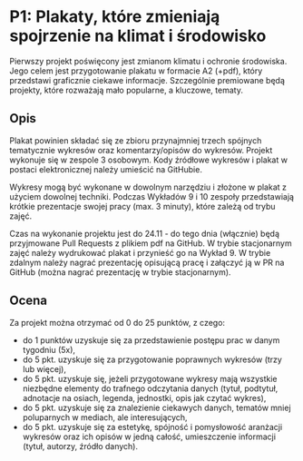# P1: Plakaty, które zmieniają spojrzenie na klimat i środowisko

Pierwszy projekt poświęcony jest zmianom klimatu i ochronie środowiska. Jego celem jest przygotowanie plakatu w formacie A2 (+pdf), który przedstawi graficznie ciekawe informacje. Szczególnie premiowane będą projekty, które rozważają mało popularne, a kluczowe, tematy.

## Opis

Plakat powinien składać się ze zbioru przynajmniej trzech spójnych tematycznie wykresów oraz komentarzy/opisów do wykresów. Projekt wykonuje się w zespole 3 osobowym. Kody źródłowe wykresów i plakat w postaci elektronicznej należy umieścić na GitHubie.

Wykresy mogą być wykonane w dowolnym narzędziu i złożone w plakat z użyciem dowolnej techniki. Podczas Wykładów 9 i 10 zespoły przedstawiają krótkie prezentacje swojej pracy (max. 3 minuty), które zależą od trybu zajęć.

Czas na wykonanie projektu jest do 24.11 - do tego dnia (włącznie) będą przyjmowane Pull Requests z plikiem pdf na GitHub. W trybie stacjonarnym zajęć należy wydrukować plakat i przynieść go na Wykład 9. W trybie zdalnym należy nagrać prezentację opisującą pracę i załączyć ją w PR na GitHub (można nagrać prezentację w trybie stacjonarnym).

## Ocena

Za projekt można otrzymać od 0 do 25 punktów, z czego:
- do 1 punktów uzyskuje się za przedstawienie postępu prac w danym tygodniu (5x),
- do 5 pkt. uzyskuje się za przygotowanie poprawnych wykresów (trzy lub więcej),
- do 5 pkt. uzyskuje się, jeżeli przygotowane wykresy mają wszystkie niezbędne elementy do trafnego odczytania danych (tytuł, podtytuł, adnotacje na osiach, legenda, jednostki, opis jak czytać wykres),
- do 5 pkt. uzyskuje się za znalezienie ciekawych danych, tematów mniej poluparnych w mediach, ale interesujących,
- do 5 pkt. uzyskuje się za estetykę, spójność i pomysłowość aranżacji wykresów oraz ich opisów w jedną całość, umieszczenie informacji (tytuł, autorzy, źródło danych).